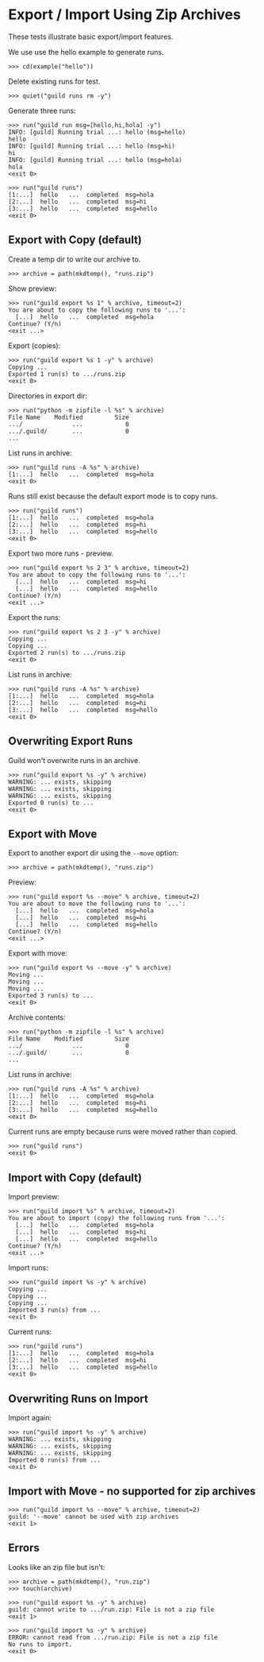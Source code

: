 # Export / Import Using Zip Archives

These tests illustrate basic export/import features.

We use use the hello example to generate runs.

    >>> cd(example("hello"))

Delete existing runs for test.

    >>> quiet("guild runs rm -y")

Generate three runs:

    >>> run("guild run msg=[hello,hi,hola] -y")
    INFO: [guild] Running trial ...: hello (msg=hello)
    hello
    INFO: [guild] Running trial ...: hello (msg=hi)
    hi
    INFO: [guild] Running trial ...: hello (msg=hola)
    hola
    <exit 0>

    >>> run("guild runs")
    [1:...]  hello   ...  completed  msg=hola
    [2:...]  hello   ...  completed  msg=hi
    [3:...]  hello   ...  completed  msg=hello
    <exit 0>

## Export with Copy (default)

Create a temp dir to write our archive to.

    >>> archive = path(mkdtemp(), "runs.zip")

Show preview:

    >>> run("guild export %s 1" % archive, timeout=2)
    You are about to copy the following runs to '...':
      [...]  hello   ...  completed  msg=hola
    Continue? (Y/n)
    <exit ...>

Export (copies):

    >>> run("guild export %s 1 -y" % archive)
    Copying ...
    Exported 1 run(s) to .../runs.zip
    <exit 0>

Directories in export dir:

    >>> run("python -m zipfile -l %s" % archive)
    File Name    Modified         Size
    .../              ...            0
    .../.guild/       ...            0
    ...

List runs in archive:

    >>> run("guild runs -A %s" % archive)
    [1:...]  hello   ...  completed  msg=hola
    <exit 0>

Runs still exist because the default export mode is to copy runs.

    >>> run("guild runs")
    [1:...]  hello   ...  completed  msg=hola
    [2:...]  hello   ...  completed  msg=hi
    [3:...]  hello   ...  completed  msg=hello
    <exit 0>

Export two more runs - preview.

    >>> run("guild export %s 2 3" % archive, timeout=2)
    You are about to copy the following runs to '...':
      [...]  hello   ...  completed  msg=hi
      [...]  hello   ...  completed  msg=hello
    Continue? (Y/n)
    <exit ...>

Export the runs:

    >>> run("guild export %s 2 3 -y" % archive)
    Copying ...
    Copying ...
    Exported 2 run(s) to .../runs.zip
    <exit 0>

List runs in archive:

    >>> run("guild runs -A %s" % archive)
    [1:...]  hello   ...  completed  msg=hola
    [2:...]  hello   ...  completed  msg=hi
    [3:...]  hello   ...  completed  msg=hello
    <exit 0>

## Overwriting Export Runs

Guild won't overwrite runs in an archive.

    >>> run("guild export %s -y" % archive)
    WARNING: ... exists, skipping
    WARNING: ... exists, skipping
    WARNING: ... exists, skipping
    Exported 0 run(s) to ...
    <exit 0>

## Export with Move

Export to another export dir using the `--move` option:

    >>> archive = path(mkdtemp(), "runs.zip")

Preview:

    >>> run("guild export %s --move" % archive, timeout=2)
    You are about to move the following runs to '...':
      [...]  hello   ...  completed  msg=hola
      [...]  hello   ...  completed  msg=hi
      [...]  hello   ...  completed  msg=hello
    Continue? (Y/n)
    <exit ...>

Export with move:

    >>> run("guild export %s --move -y" % archive)
    Moving ...
    Moving ...
    Moving ...
    Exported 3 run(s) to ...
    <exit 0>

Archive contents:

    >>> run("python -m zipfile -l %s" % archive)
    File Name    Modified         Size
    .../              ...            0
    .../.guild/       ...            0
    ...

List runs in archive:

    >>> run("guild runs -A %s" % archive)
    [1:...]  hello   ...  completed  msg=hola
    [2:...]  hello   ...  completed  msg=hi
    [3:...]  hello   ...  completed  msg=hello
    <exit 0>

Current runs are empty because runs were moved rather than copied.

    >>> run("guild runs")
    <exit 0>

## Import with Copy (default)

Import preview:

    >>> run("guild import %s" % archive, timeout=2)
    You are about to import (copy) the following runs from '...':
      [...]  hello   ...  completed  msg=hola
      [...]  hello   ...  completed  msg=hi
      [...]  hello   ...  completed  msg=hello
    Continue? (Y/n)
    <exit ...>

Import runs:

    >>> run("guild import %s -y" % archive)
    Copying ...
    Copying ...
    Copying ...
    Imported 3 run(s) from ...
    <exit 0>

Current runs:

    >>> run("guild runs")
    [1:...]  hello   ...  completed  msg=hola
    [2:...]  hello   ...  completed  msg=hi
    [3:...]  hello   ...  completed  msg=hello
    <exit 0>

## Overwriting Runs on Import

Import again:

    >>> run("guild import %s -y" % archive)
    WARNING: ... exists, skipping
    WARNING: ... exists, skipping
    WARNING: ... exists, skipping
    Imported 0 run(s) from ...
    <exit 0>

## Import with Move - no supported for zip archives

    >>> run("guild import %s --move" % archive, timeout=2)
    guild: '--move' cannot be used with zip archives
    <exit 1>

## Errors

Looks like an zip file but isn't:

    >>> archive = path(mkdtemp(), "run.zip")
    >>> touch(archive)

    >>> run("guild export %s -y" % archive)
    guild: cannot write to .../run.zip: File is not a zip file
    <exit 1>

    >>> run("guild import %s -y" % archive)
    ERROR: cannot read from .../run.zip: File is not a zip file
    No runs to import.
    <exit 0>
